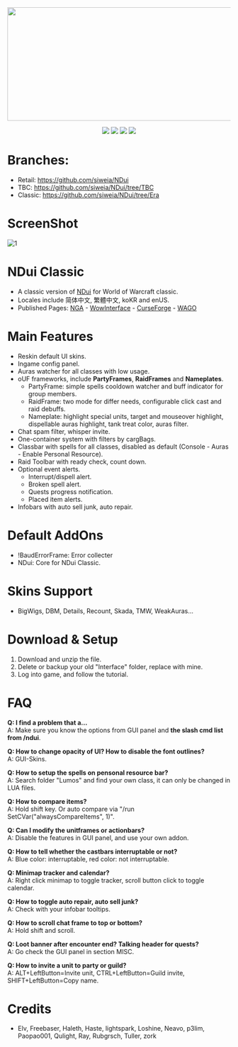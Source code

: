 <div align="center">
<img src="https://i.imgur.com/5CkTA4u.png" width="512" height="256" />


[![](https://img.shields.io/github/stars/siweia/NDui?style=social)](https://github.com/siweia/NDui) [![](https://img.shields.io/discord/438588126718590996?color=7289DA&label=Discord&logo=discord)](https://discord.gg/WXgrfBm) [![](https://img.shields.io/badge/%E2%9D%A4%EF%B8%8FDonate-Patreon-orange)](https://www.patreon.com/siweia) [![](https://img.shields.io/badge/%E2%9D%A4%EF%B8%8FDonate-%E7%88%B1%E5%8F%91%E7%94%B5-8161db)](https://afdian.net/@siweia)


</div>

# Branches:
- Retail: https://github.com/siweia/NDui
- TBC: https://github.com/siweia/NDui/tree/TBC
- Classic: https://github.com/siweia/NDui/tree/Era

# ScreenShot
![1](https://cdn-wow.mmoui.com/preview/pvw70637.jpg)

# NDui Classic
- A classic version of [NDui](https://github.com/siweia/NDui) for World of Warcraft classic.
- Locales include 简体中文, 繁體中文, koKR and enUS.
- Published Pages: [NGA](https://bbs.nga.cn/read.php?tid=18321155) - [WowInterface](https://www.wowinterface.com/downloads/info26043-NDuiClassicEra.html) - [CurseForge](https://www.curseforge.com/wow/addons/ndui-classic) - [WAGO](https://addons.wago.io/addons/ndui)

# Main Features
- Reskin default UI skins.
- Ingame config panel.
- Auras watcher for all classes with low usage.
- oUF frameworks, include **PartyFrames**, **RaidFrames** and **Nameplates**.
  - PartyFrame: simple spells cooldown watcher and buff indicator for group members.
  - RaidFrame: two mode for differ needs, configurable click cast and raid debuffs.
  - Nameplate: highlight special units, target and mouseover highlight, dispellable auras highlight, tank treat color, auras filter.
- Chat spam filter, whisper invite.
- One-container system with filters by cargBags.
- Classbar with spells for all classes, disabled as default (Console - Auras - Enable Personal Resource).
- Raid Toolbar with ready check, count down.
- Optional event alerts.
  - Interrupt/dispell alert.
  - Broken spell alert.
  - Quests progress notification.
  - Placed item alerts.
- Infobars with auto sell junk, auto repair.

# Default AddOns
- !BaudErrorFrame: Error collecter
- NDui: Core for NDui Classic.

# Skins Support
- BigWigs, DBM, Details, Recount, Skada, TMW, WeakAuras...

# Download & Setup
1. Download and unzip the file.
2. Delete or backup your old "Interface" folder, replace with mine.
3. Log into game, and follow the tutorial.

# FAQ

**Q: I find a problem that a...**
<br>A: Make sure you know the options from GUI panel and **the slash cmd list from /ndui**.</br>

**Q: How to change opacity of UI? How to disable the font outlines?**
<br>A: GUI-Skins.</br>

**Q: How to setup the spells on pensonal resource bar?**
<br>A: Search folder "Lumos" and find your own class, it can only be changed in LUA files.</br>

**Q: How to compare items?**
<br>A: Hold shift key. Or auto compare via "/run SetCVar("alwaysCompareItems", 1)".</br>

**Q: Can I modify the unitframes or actionbars?**
<br>A: Disable the features in GUI panel, and use your own addon.</br>

**Q: How to tell whether the castbars interruptable or not?**
<br>A: Blue color: interruptable, red color: not interruptable.</br>

**Q: Minimap tracker and calendar?**
<br>A: Right click minimap to toggle tracker, scroll button click to toggle calendar.</br>

**Q: How to toggle auto repair, auto sell junk?**
<br>A: Check with your infobar tooltips.</br>

**Q: How to scroll chat frame to top or bottom?**
<br>A: Hold shift and scroll.</br>

**Q: Loot banner after encounter end? Talking header for quests?**
<br>A: Go check the GUI panel in section MISC.</br>

**Q: How to invite a unit to party or guild?**
<br>A: ALT+LeftButton=Invite unit, CTRL+LeftButton=Guild invite, SHIFT+LeftButton=Copy name.</br>

# Credits
- Elv, Freebaser, Haleth, Haste, lightspark, Loshine, Neavo, p3lim, Paopao001, Qulight, Ray, Rubgrsch, Tuller, zork